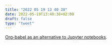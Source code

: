 ```yaml
---
title: "2022 05 19 13 40 38"
date: 2022-05-19T13:40:38+02:00
draft: false
type: "tweet"
---
```


[Org-babel as an alternative to Jupyter notebooks](https://betaplane.github.io/programming/2018-07-24-Org-babel-as-an-alternative-to-Jupyter-notebooks/).

